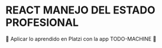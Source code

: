 # REACT MANEJO DEL ESTADO PROFESIONAL
:green_heart:	Aplicar lo aprendido en Platzi con la app TODO-MACHINE :green_heart:	

